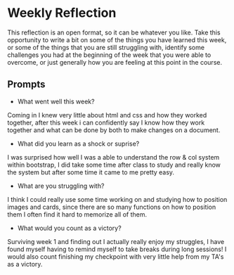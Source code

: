# Weekly Reflection
This reflection is an open format, so it can be whatever you like. Take this opportunity to write a bit on some of the things you have learned this week, or some of the things that you are still struggling with, identify some challenges you had at the beginning of the week that you were able to overcome, or just generally how you are feeling at this point in the course.

## Prompts
- What went well this week?

Coming in I knew very little about html and css and how they worked together, after this week i can confidently say I know how they work together and what can be done by both to make changes on a document.

- What did you learn as a shock or suprise?

I was surprised how well I was a able to understand the row & col system within bootstrap, I did take some time after class to study and really know the system but after some time it came to me pretty easy. 

- What are you struggling with?

I think I could really use some time working on and studying how to position images and cards, since there are so many functions on how to position them I often find it hard to memorize all of them.

- What would you count as a victory?

Surviving week 1 and finding out I actually really enjoy my struggles, I have found myself having to remind myself to take breaks during long sessions! I would also count finishing my checkpoint with very little help from my TA's as a victory. 